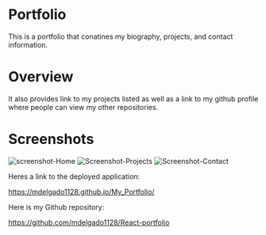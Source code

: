 # Portfolio
This is a portfolio that conatines my biography, projects, and contact information.

# Overview
It also provides link to my projects listed as well as a link to my github profile where 
people can view my other repositories. 

# Screenshots 


![screenshot-Home](./assests/Images/home.png)
![Screenshot-Projects](./assests/Images/projects.png)
![Screenshot-Contact](./assests/Images/contact.png)


Heres a link to the deployed application:

https://mdelgado1128.github.io/My_Portfolio/

Here is my Github repository:

https://github.com/mdelgado1128/React-portfolio